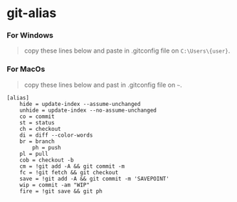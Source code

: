 # git-alias

### For Windows
>copy these lines below and paste in .gitconfig file on `C:\Users\{user}`.

### For MacOs
>copy these lines below and past in .gitconfig file on `~`.


```
[alias]
	hide = update-index --assume-unchanged
	unhide = update-index --no-assume-unchanged
	co = commit
	st = status
	ch = checkout
	di = diff --color-words
	br = branch
    	ph = push
	pl = pull
	cob = checkout -b
	cm = !git add -A && git commit -m
	fc = !git fetch && git checkout
	save = !git add -A && git commit -m 'SAVEPOINT'
	wip = commit -am "WIP"
	fire = !git save && git ph  
  ```

